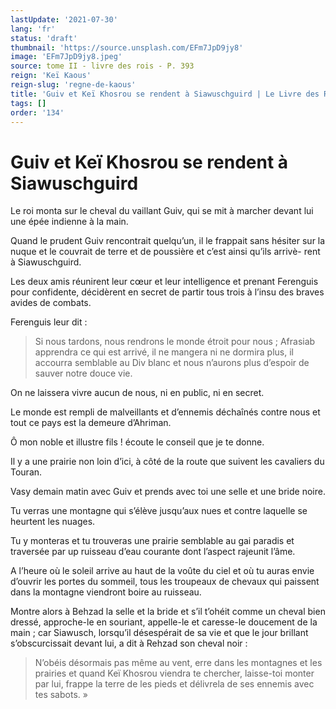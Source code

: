 ```yaml
---
lastUpdate: '2021-07-30'
lang: 'fr'
status: 'draft'
thumbnail: 'https://source.unsplash.com/EFm7JpD9jy8'
image: 'EFm7JpD9jy8.jpeg'
source: tome II - livre des rois - P. 393
reign: 'Keï Kaous'
reign-slug: 'regne-de-kaous'
title: 'Guiv et Keï Khosrou se rendent à Siawuschguird | Le Livre des Rois | Shâhnâmeh'
tags: []
order: '134'
---
```


<!-- LTeX: language=fr -->

# Guiv et Keï Khosrou se rendent à Siawuschguird

Le roi monta sur le cheval du vaillant Guiv, qui se mit à marcher devant lui une épée indienne à la main.

Quand le prudent Guiv rencontrait quelqu’un, il le frappait sans hésiter sur la nuque et le couvrait de terre et de poussière et c’est ainsi qu’ils arrivè-
rent à Siawuschguird.

Les deux amis réunirent leur cœur et leur intelligence et prenant Ferenguis pour confidente, décidèrent en secret de partir tous trois à l’insu des braves avides de combats.

Ferenguis leur dit :

> Si nous tardons, nous rendrons le monde étroit pour nous ; Afrasiab apprendra ce qui est arrivé, il ne mangera ni ne dormira plus, il accourra semblable au Div blanc et nous n’aurons plus d’espoir de sauver notre douce vie.

On ne laissera vivre aucun de nous, ni en public, ni en secret.

Le monde est rempli de malveillants et d’ennemis déchaînés contre nous et tout ce pays est la demeure d’Ahriman.

Ô mon noble et illustre fils ! écoute le conseil que je te donne.

Il y a une prairie non loin d’ici, à côté de la route que suivent les cavaliers du Touran.

Vasy demain matin avec Guiv et prends avec toi une selle et une bride noire.

Tu verras une montagne qui s’élève jusqu’aux nues et contre laquelle se heurtent les nuages.

Tu y monteras et tu trouveras une prairie semblable au gai paradis et traversée par up ruisseau d’eau courante dont l’aspect rajeunit l’âme.

A l’heure où le soleil arrive au haut de la voûte du ciel et où tu auras envie d’ouvrir les portes du sommeil, tous les troupeaux de chevaux qui paissent dans la montagne viendront boire au ruisseau.

Montre alors à Behzad la selle et la bride et s’il t’ohéit comme un cheval bien dressé, approche-le en souriant, appelle-le et caresse-le doucement de la main ; car Siawusch, lorsqu’il désespérait de sa vie et que le jour brillant s’obscurcissait devant lui, a dit à Rehzad son cheval noir :

> N’obéis désormais pas même au vent, erre dans les montagnes et les prairies et quand Keï Khosrou viendra te chercher, laisse-toi monter par lui, frappe la terre de les pieds et délivrela de ses ennemis avec tes sabots. »
